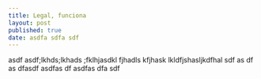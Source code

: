 ```yaml
---
title: Legal, funciona
layout: post
published: true
date: asdfa sdfa sdf
---
```

asdf asdf;lkhds;lkhads ;fklhjasdkl fjhadls kfjhask lkldfjshasljkdfhal sdf
as df
as 
dfasdf asdfas df
asdfas dfa sdf
